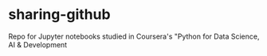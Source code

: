 # sharing-github

Repo for Jupyter notebooks studied in Coursera's "Python for Data Science, AI & Development
